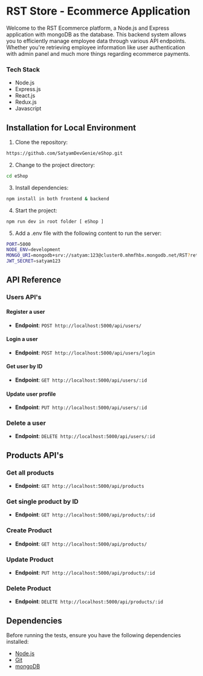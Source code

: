 # RST Store - Ecommerce Application

Welcome to the RST Ecommerce platform, a Node.js and Express application with mongoDB as the database. This backend system allows you to efficiently manage employee data through various API endpoints. Whether you're retrieving employee information like user authentication with admin panel and much more things regarding ecommerce payments.

### Tech Stack

- Node.js
- Express.js
- React.js
- Redux.js
- Javascript


## Installation for Local Environment

1. Clone the repository:

```bash
https://github.com/SatyamDevGenie/eShop.git
```

2. Change to the project directory:

```bash
cd eShop
```

3. Install dependencies:

```bash
npm install in both frontend & backend
```

4. Start the project:

```bash
npm run dev in root folder [ eShop ]
```

5. Add a .env file with the following content to run the server:

```bash
PORT=5000
NODE_ENV=development
MONGO_URI=mongodb+srv://satyam:123@cluster0.mhmfhbx.mongodb.net/RST?retryWrites=true&w=majority
JWT_SECRET=satyam123
```


## API Reference

### Users API's

#### Register a user

- **Endpoint**: `POST http://localhost:5000/api/users/`


#### Login a user

- **Endpoint**: `POST http://localhost:5000/api/users/login`


#### Get user by ID

- **Endpoint**: `GET http://localhost:5000/api/users/:id`

#### Update user profile

- **Endpoint**: `PUT http://localhost:5000/api/users/:id`


### Delete a user

- **Endpoint**: `DELETE http://localhost:5000/api/users/:id`


## Products API's

### Get all products

- **Endpoint**: `GET http://localhost:5000/api/products`

### Get single product by ID

- **Endpoint**: `GET http://localhost:5000/api/products/:id`

### Create Product 

- **Endpoint**: `GET http://localhost:5000/api/products/`

### Update Product 

- **Endpoint**: `PUT http://localhost:5000/api/products/:id`

### Delete Product 

- **Endpoint**: `DELETE http://localhost:5000/api/products/:id`


## Dependencies

Before running the tests, ensure you have the following dependencies installed:

- [Node.js](https://nodejs.org/)
- [Git](https://www.git.com/)
- [mongoDB](https://www.npmjs.com/package/mongodb)


